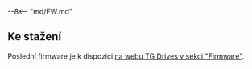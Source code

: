 --8<-- "md/FW.md"

## Ke stažení
Poslední firmware je k dispozici [na webu TG Drives v sekci "Firmware"](https://dev025.tgdrives.cz/cs/products/servodrives/687#firmwaresection).